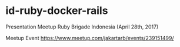 # id-ruby-docker-rails
Presentation Meetup Ruby Brigade Indonesia (April 28th, 2017) 

Meetup Event
https://www.meetup.com/jakartarb/events/239151499/
